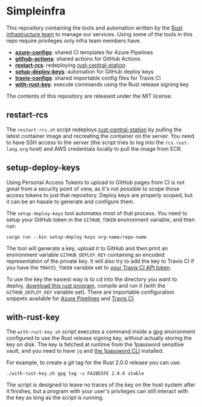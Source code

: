 # Simpleinfra

This repository containing the tools and automation written by the [Rust
infrastructure team][team] to manage our services. Using some of the tools in
this repo require privileges only infra team members have.

* [**azure-configs**](azure-configs/README.md): shared CI templates for Azure
  Pipelines
* [**github-actions**](github-actions/README.md): shared actions for GitHub
  Actions
* [**restart-rcs**](#restart-rcs): redeploying [rust-central-station][rcs]
* [**setup-deploy-keys**](#setup-deploy-keys): automation for GitHub deploy keys
* [**travis-configs**](travis-configs/README.md): shared importable config
  files for Travis CI
* [**with-rust-key**](#with-rust-key): execute commands using the Rust release
  signing key

The contents of this repository are released under the MIT license.

[team]: https://github.com/rust-lang/infra-team
[rcs]: https://github.com/rust-lang/rust-central-station

## restart-rcs

The `restart-rcs.sh` script redeploys [rust-central-station][rcs] by pulling
the latest container image and recreating the container on the server. You need
to have SSH access to the server (the script tries to log into the
`rcs.rust-lang.org` host) and AWS credentials locally to pull the image from
ECR.

## setup-deploy-keys

Using Personal Access Tokens to upload to GitHub pages from CI is not great
from a security point of view, as it's not possible to scope those access
tokens to just that repository. Deploy keys are properly scoped, but it can be
an hassle to generate and configure them.

The `setup-deploy-keys` tool automates most of that process. You need to setup
your GitHub token in the `GITHUB_TOKEN` environment variable, and then run:

```
cargo run --bin setup-deploy-keys org-name/repo-name
```

The tool will generate a key, upload it to GitHub and then print an environment
variable `GITHUB_DEPLOY_KEY` containing an encoded representation of the
private key. It will also try to add the key to Travis CI if you have the
`TRAVIS_TOKEN` variable set to [your Travis CI API token][travis-token].

To use the key the easiest way is to cd into the directory you want to deploy,
[download this rust program][setup-deploy-keys-deploy], compile and run it
(with the `GITHUB_DEPLOY_KEY` variable set). There are importable configuration
snippets available for [Azure Pipelines][setup-deploy-keys-azure] and [Travis
CI][setup-deploy-keys-travis].

[travis-token]: https://travis-ci.com/account/preferences
[setup-deploy-keys-deploy]: https://raw.githubusercontent.com/rust-lang/simpleinfra/master/setup-deploy-keys/src/deploy.rs
[setup-deploy-keys-azure]: https://github.com/rust-lang/simpleinfra/tree/master/azure-configs#static-websitesyml
[setup-deploy-keys-travis]: https://github.com/rust-lang/simpleinfra/blob/master/travis-configs/static-websites.yml

## with-rust-key

The `with-rust-key.sh` script executes a command inside a gpg environment
configured to use the Rust release signing key, without actually storing the
key on disk. The key is fetched at runtime from the 1password sensitive vault,
and you need to have `jq` and [the 1password CLI][1password-cli] installed.

For example, to create a git tag for the Rust 2.0.0 release you can use:

```
./with-rust-key.sh gpg tag -u FA1BE5FE 2.0.0 stable
```

The script is designed to leave no traces of the key on the host system after
it finishes, but a program with your user's privileges can still interact with
the key as long as the script is running.

[1password-cli]: https://support.1password.com/command-line-getting-started/
